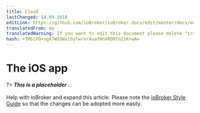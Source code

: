 ```yaml
---
title: Cloud
lastChanged: 14.09.2018
editLink: https://github.com/ioBroker/ioBroker.docs/edit/master/docs/en/cloud/iosapp.md
translatedFrom: de
translatedWarning: If you want to edit this document please delete "translatedFrom" field, elsewise this document will be translated automatically again
hash: +TM62XG+ugX7WIUWxlhylwrorAuafWnXRDNTn2iK+wA=
---
```

# The iOS app
?> ***This is a placeholder*** .<br><br> Help with ioBroker and expand this article. Please note the [ioBroker Style Guide](https://www.iobroker.net/#de/documentation/community/styleguidedoc.md) so that the changes can be adopted more easily.